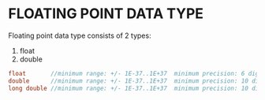 # FLOATING POINT DATA TYPE
Floating point data type consists of 2 types:
1. float
2. double
```c
float       //minimum range: +/- 1E-37..1E+37  minimum precision: 6 digits
double      //minimum range: +/- 1E-37..1E+37  minimum precision: 10 digits
long double //minimum range: +/- 1E-37..1E+37  minimum precision: 10 digits
```

